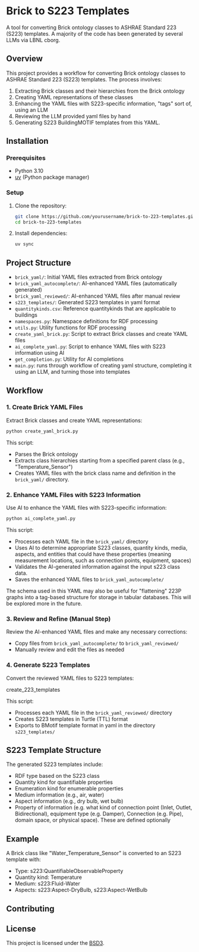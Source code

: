 # Brick to S223 Templates

A tool for converting Brick ontology classes to ASHRAE Standard 223 (S223) templates.
A majority of the code has been generated by several LLMs via LBNL cborg. 

## Overview

This project provides a workflow for converting Brick ontology classes to ASHRAE Standard 223 (S223) templates. The process involves:

1. Extracting Brick classes and their hierarchies from the Brick ontology
2. Creating YAML representations of these classes
3. Enhancing the YAML files with S223-specific information, "tags" sort of, using an LLM
4. Reviewing the LLM provided yaml files by hand
5. Generating S223 BuildingMOTIF templates from this YAML. 

## Installation

### Prerequisites

- Python 3.10
- [uv](https://github.com/astral-sh/uv) (Python package manager)

### Setup

1. Clone the repository:
   ```bash
   git clone https://github.com/yourusername/brick-to-223-templates.git
   cd brick-to-223-templates
   ```

2. Install dependencies:
   ```bash
   uv sync
   ```

## Project Structure

- `brick_yaml/`: Initial YAML files extracted from Brick ontology
- `brick_yaml_autocomplete/`: AI-enhanced YAML files (automatically generated)
- `brick_yaml_reviewed/`: AI-enhanced YAML files after manual review
- `s223_templates/`: Generated S223 templates in yaml format
- `quantitykinds.csv`: Reference quantitykinds that are applicable to buildings
- `namespaces.py`: Namespace definitions for RDF processing
- `utils.py`: Utility functions for RDF processing
- `create_yaml_brick.py`: Script to extract Brick classes and create YAML files
- `ai_complete_yaml.py`: Script to enhance YAML files with S223 information using AI
- `get_completion.py`: Utility for AI completions
- `main.py`: runs through workflow of creating yaml structure, completing it using an LLM, and turning those into templates

## Workflow

### 1. Create Brick YAML Files

Extract Brick classes and create YAML representations:

```bash
python create_yaml_brick.py
```

This script:
- Parses the Brick ontology
- Extracts class hierarchies starting from a specified parent class (e.g., "Temperature_Sensor")
- Creates YAML files with the brick class name and definition in the `brick_yaml/` directory. 

### 2. Enhance YAML Files with S223 Information

Use AI to enhance the YAML files with S223-specific information:

```bash
python ai_complete_yaml.py
```

This script:
- Processes each YAML file in the `brick_yaml/` directory
- Uses AI to determine appropriate S223 classes, quantity kinds, media, aspects, and entities that could have these properties (meaning measurement locations, such as connection points, equipment, spaces)
- Validates the AI-generated information against the input s223 class data. 
- Saves the enhanced YAML files to `brick_yaml_autocomplete/`

The schema used in this YAML may also be useful for "flattening" 223P graphs into a tag-based structure for storage in tabular databases. This will be explored more in the future.

### 3. Review and Refine (Manual Step)

Review the AI-enhanced YAML files and make any necessary corrections:
- Copy files from `brick_yaml_autocomplete/` to `brick_yaml_reviewed/`
- Manually review and edit the files as needed

### 4. Generate S223 Templates

Convert the reviewed YAML files to S223 templates:

create_223_templates

This script:
- Processes each YAML file in the `brick_yaml_reviewed/` directory
- Creates S223 templates in Turtle (TTL) format
- Exports to BMotif template format in yaml in the directory `s223_templates/`

## S223 Template Structure

The generated S223 templates include:
- RDF type based on the S223 class
- Quantity kind for quantifiable properties
- Enumeration kind for enumerable properties
- Medium information (e.g., air, water)
- Aspect information (e.g., dry bulb, wet bulb)
- Property of information (e.g. what kind of connection point (Inlet, Outlet, Bidirectional), equipment type (e.g. Damper), Connection (e.g. Pipe), domain space, or physical space). These are defined optionally

## Example

A Brick class like "Water_Temperature_Sensor" is converted to an S223 template with:
- Type: s223:QuantifiableObservableProperty
- Quantity kind: Temperature
- Medium: s223:Fluid-Water
- Aspects: s223:Aspect-DryBulb, s223:Aspect-WetBulb

## Contributing

## License

This project is licensed under the [BSD3](LICENSE).
